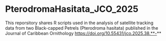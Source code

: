 # PterodromaHasitata_JCO_2025
This reporsitory shares R scripts used in the analysis of satellite tracking data from two Black-capped Petrels (Pterodroma hasitata) published in the Journal of Caribbean Ornithology https://doi.org/10.55431/jco.2025.38.**-**
